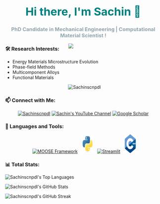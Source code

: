 <h1 align="center" style="color: #008080; font-size: 36px;">Hi there, I'm Sachin 👋</h1>
<h3 align="center" style="color: #90A4AE;">PhD Candidate in Mechanical Engineering |  Computational Material Scientist !</h3>

<a href="https://app.daily.dev/Sachinscnpdl" style="text-align: center;"><img align="right" src="YOUR_DEV_CARD_IMAGE_URL" width="300" alt=" "/></a>

### 🛠 Research Interests:
-   <i class="fa-solid fa-flask"></i> Energy Materials Microstructure Evolution
-   <i class="fa-solid fa-atom"></i> Phase-field Methods
-   <i class="fa-solid fa-gears"></i> Multicomponent Alloys
-   <i class="fa-solid fa-bolt"></i> Functional Materials

<p align="center"> 
  <img src="https://komarev.com/ghpvc/?username=Sachinscnpdl&label=Profile%20views&color=blueviolet&style=plastic" alt="Sachinscnpdl" /> 
</p>

### 📫 Connect with Me:
<p align="center">
  <a href="https://linkedin.com/in/Sachinscnpdl" target="_blank"><img align="center" src="https://raw.githubusercontent.com/rahuldkjain/github-profile-readme-generator/master/src/images/icons/Social/linked-in-alt.svg" alt="Sachinscnpdl" height="30" width="40" /></a>
  <a href="https://www.youtube.com/channel/UCyourchannelid" target="_blank"><img align="center" src="https://raw.githubusercontent.com/rahuldkjain/github-profile-readme-generator/master/src/images/icons/Social/youtube.svg" alt="Sachin's YouTube Channel" height="30" width="40" /></a>
  <a href="https://scholar.google.com/citations?user=AY4OacUAAAAJ&hl=en&oi=ao" target="_blank" rel="noreferrer"><img align="center" src="https://user-images.githubusercontent.com/66117993/96351903-818a8b00-1084-11eb-96f6-3a931d66fff6.png" alt="Google Scholar" width="40" height="40"/></a>
</p>

### 🧰 Languages and Tools:
<p align="center"> 
  <a href="https://www.mooseframework.org/" target="_blank" rel="noreferrer"><img src="https://upload.wikimedia.org/wikipedia/commons/a/ac/Moose_Multiphysics.png" alt="MOOSE Framework" width="100" height="60"/></a> 
  <a href="https://www.python.org/" target="_blank" rel="noreferrer"><img src="https://raw.githubusercontent.com/devicons/devicon/master/icons/python/python-original.svg" alt="Python" width="40" height="60"/></a> 
  <a href="https://streamlit.io/" target="_blank" rel="noreferrer"><img src="https://streamlit.io/images/brand/streamlit-logo-primary-colormark-darktext.png" alt="Streamlit" width="80" height="60"/></a> 
  <a href="https://isocpp.org/" target="_blank" rel="noreferrer"><img src="https://raw.githubusercontent.com/devicons/devicon/master/icons/cplusplus/cplusplus-original.svg" alt="C++" width="40" height="60"/></a>
</p>

### 📊 Total Stats:
  <img src="https://github-readme-stats.vercel.app/api/top-langs?username=Sachinscnpdl&show_icons=true&locale=en&layout=compact&title_color=ffdd57&icon_color=ff6f61&text_color=ffffff&bg_color=2b2d42" alt="Sachinscnpdl's Top Languages" />

</p>
  <img src="https://github-readme-stats.vercel.app/api?username=Sachinscnpdl&show_icons=true&locale=en&title_color=ffdd57&icon_color=ff6f61&text_color=ffffff&bg_color=2b2d42" alt="Sachinscnpdl's GitHub Stats" />
</p>

  <img src="https://github-readme-streak-stats.herokuapp.com/?user=Sachinscnpdl&theme=tokyonight" alt="Sachinscnpdl's GitHub Streak" />
</p>

